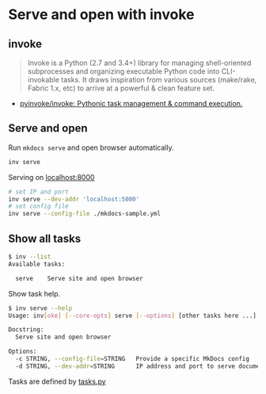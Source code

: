 # Serve and open with invoke



## invoke

> Invoke is a Python (2.7 and 3.4+) library for managing shell-oriented subprocesses and organizing executable Python code into CLI-invokable tasks. It draws inspiration from various sources (make/rake, Fabric 1.x, etc) to arrive at a powerful & clean feature set.

- [pyinvoke/invoke: Pythonic task management & command execution.](https://github.com/pyinvoke/invoke)



## Serve and open

Run `mkdocs serve` and open browser automatically.

```sh
inv serve
```

Serving on [localhost:8000](http://localhost:8000)

```sh
# set IP and port
inv serve --dev-addr 'localhost:5000'
# set config file
inv serve --config-file ./mkdocs-sample.yml
```



## Show all tasks

```sh
$ inv --list
Available tasks:

  serve    Serve site and open browser
```

Show task help.

```sh
$ inv serve --help
Usage: inv[oke] [--core-opts] serve [--options] [other tasks here ...]

Docstring:
  Serve site and open browser

Options:
  -c STRING, --config-file=STRING   Provide a specific MkDocs config
  -d STRING, --dev-addr=STRING      IP address and port to serve documentation locally (default: localhost:8000)
```

Tasks are defined by [tasks.py](https://github.com/peaceiris/mkdocs-material-boilerplate/blob/master/tasks.py)
